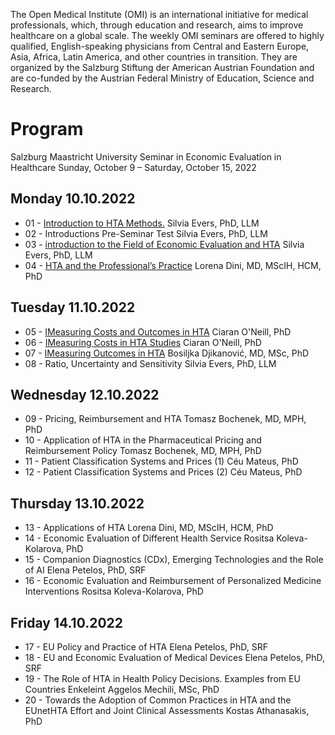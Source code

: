 
The Open Medical Institute (OMI) is an international initiative for medical professionals, which, through education and research, aims to improve healthcare on a global scale. The weekly OMI seminars are offered to highly qualified, English-speaking physicians from Central and Eastern Europe, Asia, Africa, Latin America, and other countries in transition. They are organized by the Salzburg Stiftung der American Austrian Foundation and are co-funded by the Austrian Federal Ministry of Education, Science and Research.

# Program

Salzburg Maastricht University Seminar in Economic Evaluation in Healthcare
Sunday, October 9 – Saturday, October 15, 2022

## Monday 10.10.2022
 - 01 - [Introduction to HTA Methods.](lectures/01.md)
 Silvia Evers, PhD, LLM
 - 02 - Introductions Pre-Seminar Test 
 Silvia Evers, PhD, LLM
 - 03 - [introduction to the Field of Economic Evaluation and HTA](lectures/01.md)
 Silvia Evers, PhD, LLM
 - 04 - [HTA and the Professional’s Practice](lectures/04.md)
 Lorena Dini, MD, MScIH, HCM, PhD
## Tuesday 11.10.2022
 - 05 - [IMeasuring Costs and Outcomes in HTA](lectures/05.md)
 Ciaran O'Neill, PhD
 - 06 - [IMeasuring Costs in HTA Studies](lectures/05.md)
 Ciaran O'Neill, PhD
 - 07 - [IMeasuring Outcomes in HTA](lectures/07.md)
 Bosiljka Djikanović, MD, MSc, PhD
 - 08 - Ratio, Uncertainty and Sensitivity
 Silvia Evers, PhD, LLM
## Wednesday 12.10.2022
 - 09 - Pricing, Reimbursement and HTA 
 Tomasz Bochenek, MD, MPH, PhD
 - 10 - Application of HTA in the Pharmaceutical Pricing and Reimbursement Policy
 Tomasz Bochenek, MD, MPH, PhD
 - 11 - Patient Classification Systems and Prices (1)
 Céu Mateus, PhD
 - 12 - Patient Classification Systems and Prices (2)
 Céu Mateus, PhD
## Thursday 13.10.2022
 - 13 - Applications of HTA
 Lorena Dini, MD, MScIH, HCM, PhD
 - 14 - Economic Evaluation of Different Health Service
 Rositsa Koleva-Kolarova, PhD
 - 15 - Companion Diagnostics (CDx), Emerging Technologies and the Role of AI
 Elena Petelos, PhD, SRF
 - 16 - Economic Evaluation and Reimbursement of Personalized Medicine Interventions
 Rositsa Koleva-Kolarova, PhD
## Friday  14.10.2022
 - 17 - EU Policy and Practice of HTA
 Elena Petelos, PhD, SRF
 - 18 - EU and Economic Evaluation of Medical Devices
 Elena Petelos, PhD, SRF
 - 19 - The Role of HTA in Health Policy Decisions. Examples from EU Countries
 Enkeleint Aggelos Mechili, MSc, PhD
 - 20 - Towards the Adoption of Common Practices in HTA and the EUnetHTA Effort and Joint Clinical Assessments
 Kostas Athanasakis, PhD